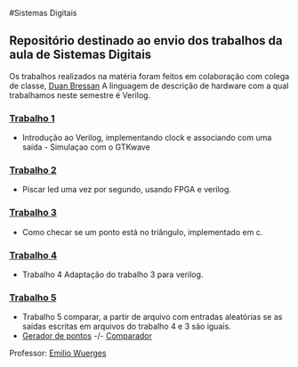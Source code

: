 #Sistemas Digitais

## Repositório destinado ao envio dos trabalhos da aula de Sistemas Digitais

Os trabalhos realizados na matéria foram feitos em colaboração com colega de classe, [Duan Bressan](https://github.com/duanbressan)
A linguagem de descrição de hardware com a qual trabalhamos neste semestre é Verilog.

 

### [Trabalho 1](https://github.com/Catanio/sistemas-digitais/blob/master/t1.v)
* Introdução ao Verilog, implementando clock e associando com uma saída - Simulaçao com o GTKwave

### [Trabalho 2](https://github.com/Catanio/sistemas-digitais/blob/master/T2.v)
* Piscar led uma vez por segundo, usando FPGA e verilog.

### [Trabalho 3](https://github.com/Catanio/sistemas-digitais/blob/master/t4/codigos/PITc.c)
* Como checar se um ponto está no triângulo, implementado em c.

### [Trabalho 4](https://github.com/Catanio/sistemas-digitais/blob/master/t4/codigos/PITv.v)
* Trabalho 4 Adaptação do trabalho 3 para verilog.

### [Trabalho 5](https://github.com/Catanio/sistemas-digitais/tree/master/t4/data)
* Trabalho 5 comparar, a partir de arquivo com entradas aleatórias se as saídas escritas em arquivos do trabalho 4 e 3 são iguais.
* [Gerador de pontos](https://github.com/Catanio/sistemas-digitais/blob/master/t4/codigos/pgen.c) -/- [Comparador](https://github.com/Catanio/sistemas-digitais/blob/master/t4/codigos/compare.c)

Professor: [Emilio Wuerges](https://github.com/wuerges)
